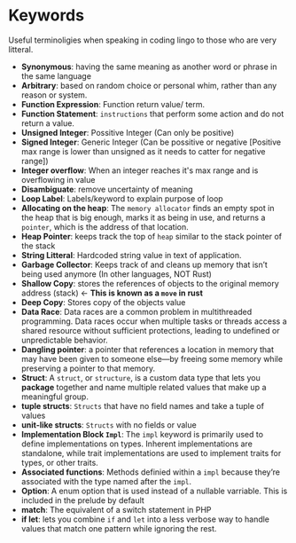 # Keywords

Useful terminoligies when speaking in coding lingo to those who are very litteral.

* **Synonymous**: having the same meaning as another word or phrase in the same language
* **Arbitrary**: based on random choice or personal whim, rather than any reason or system.
* **Function Expression**: Function return value/ term.
* **Function Statement**: `instructions` that perform some action and do not return a value.
* **Unsigned Integer**: Possitive Integer (Can only be positive)
* **Signed Integer**: Generic Integer (Can be possitive or negative [Positive max range is lower than unsigned as it needs to catter for negative range])
* **Integer overflow**: When an integer reaches it's max range and is overflowing in value
* **Disambiguate**: remove uncertainty of meaning
* **Loop Label**: Labels/keyword to explain purpose of loop
* **Allocating on the heap**: The `memory allocator` finds an empty spot in the heap that is big enough, marks it as being in use, and returns a `pointer`, which is the address of that location.
* **Heap Pointer**: keeps track the top of `heap` similar to the stack pointer of the stack
* **String Litteral**: Hardcoded string value in text of application.
* **Garbage Collector**: Keeps track of and cleans up memory that isn’t being used anymore (In other languages, NOT Rust)
* **Shallow Copy**: stores the references of objects to the original memory address (stack) <- **This is known as a `move` in rust**
* **Deep Copy**: Stores copy of the objects value
* **Data Race**: Data races are a common problem in multithreaded programming. Data races occur when multiple tasks or threads access a shared resource without sufficient protections, leading to undefined or unpredictable behavior.
* **Dangling pointer**: a pointer that references a location in memory that may have been given to someone else—by freeing some memory while preserving a pointer to that memory.
* **Struct**: A `struct`, or `structure`, is a custom data type that lets you **package** together and name multiple related values that make up a meaningful group. 
* **tuple structs**: `Structs` that have no field names and take a tuple of values
* **unit-like structs**: `Structs` with no fields or value
* **Implementation Block `Impl`**: The `impl` keyword is primarily used to define implementations on types. Inherent implementations are standalone, while trait implementations are used to implement traits for types, or other traits.
* **Associated functions**: Methods definied within a `impl` because they’re associated with the type named after the `impl`.
* **Option<T>**: A enum option that is used instead of a nullable varriable. This is included in the prelude by default
* **match**: The equivalent of a switch statement in PHP
* **if let**: lets you combine `if` and `let` into a less verbose way to handle values that match one pattern while ignoring the rest. 